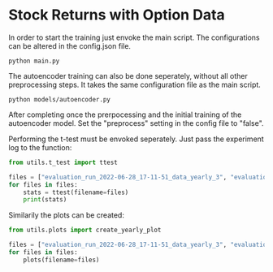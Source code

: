 # Stock Returns with Option Data

In order to start the training just envoke the main script. The configurations can be altered in the config.json file.

```shell
python main.py
```

The autoencoder training can also be done seperately, without all other preprocessing steps. It takes the same configuration file as the main script.

```shell
python models/autoencoder.py
```

After completing once the prerpocessing and the initial training of the autoencoder model. Set the "preprocess" setting in the config file to "false".


Performing the t-test must be envoked seperately. Just pass the experiment log to the function:

```python
from utils.t_test import ttest

files = ["evaluation_run_2022-06-28_17-11-51_data_yearly_3", "evaluation_run_2022-06-28_17-01-01_data_monthly_3"]
for files in files:
    stats = ttest(filename=files)
    print(stats)
```

Similarily the plots can be created:

```python
from utils.plots import create_yearly_plot

files = ["evaluation_run_2022-06-28_17-11-51_data_yearly_3", "evaluation_run_2022-06-28_17-01-01_data_monthly_3"]
for files in files:
    plots(filename=files)
```